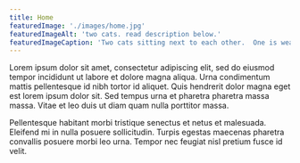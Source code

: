```yaml
---
title: Home
featuredImage: './images/home.jpg'
featuredImageAlt: 'two cats. read description below.'
featuredImageCaption: 'Two cats sitting next to each other.  One is wearing a bowtie and the other is wearing a tie.'
---
```


Lorem ipsum dolor sit amet, consectetur adipiscing elit, sed do eiusmod tempor incididunt ut labore et dolore magna aliqua. Urna condimentum mattis pellentesque id nibh tortor id aliquet. Quis hendrerit dolor magna eget est lorem ipsum dolor sit. Sed tempus urna et pharetra pharetra massa massa. Vitae et leo duis ut diam quam nulla porttitor massa.

Pellentesque habitant morbi tristique senectus et netus et malesuada. Eleifend mi in nulla posuere sollicitudin. Turpis egestas maecenas pharetra convallis posuere morbi leo urna. Tempor nec feugiat nisl pretium fusce id velit.
